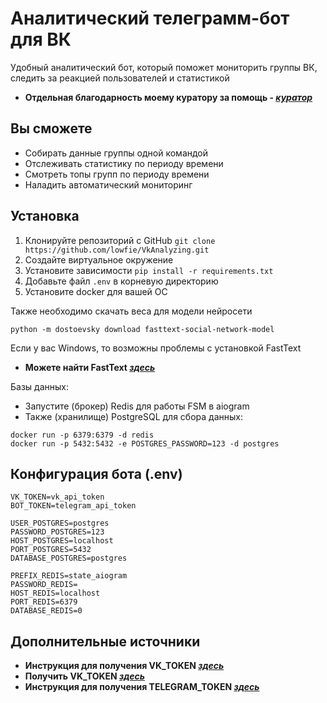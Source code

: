 # Аналитический телеграмм-бот для ВК

Удобный аналитический бот, который поможет мониторить группы ВК, следить за реакцией пользователей и статистикой

- **Отдельная благодарность моему куратору за помощь - [*куратор*](https://github.com/n05tr0m0)**

## Вы сможете
- Собирать данные группы одной командой 
- Отслеживать статистику по периоду времени
- Смотреть топы групп по периоду времени
- Наладить автоматический мониторинг

## Установка
1. Клонируйте репозиторий с GitHub `git clone https://github.com/lowfie/VkAnalyzing.git`
2. Создайте виртуальное окружение
3. Установите зависимости `pip install -r requirements.txt`
4. Добавьте файл `.env` в корневую директорию
5. Установите docker для вашей ОС

Также необходимо скачать веса для модели нейросети
```
python -m dostoevsky download fasttext-social-network-model
```
Если у вас Windows, то возможны проблемы с установкой FastText 
- **Можете найти FastText [*здесь*](https://www.lfd.uci.edu/~gohlke/pythonlibs/)**

Базы данных:
- Запустите (брокер) Redis для работы FSM в aiogram
- Также (хранилище) PostgreSQL для сбора данных:
```
docker run -p 6379:6379 -d redis
docker run -p 5432:5432 -e POSTGRES_PASSWORD=123 -d postgres
```

## Конфигурация бота (.env)
```
VK_TOKEN=vk_api_token
BOT_TOKEN=telegram_api_token

USER_POSTGRES=postgres
PASSWORD_POSTGRES=123
HOST_POSTGRES=localhost
PORT_POSTGRES=5432
DATABASE_POSTGRES=postgres

PREFIX_REDIS=state_aiogram
PASSWORD_REDIS=
HOST_REDIS=localhost
PORT_REDIS=6379
DATABASE_REDIS=0
```

## Дополнительные источники
- **Инструкция для получения VK_TOKEN [*здесь*](https://dvmn.org/encyclopedia/qna/63/kak-poluchit-token-polzovatelja-dlja-vkontakte/)**
- **Получить VK_TOKEN [*здесь*](https://dev.vk.com/)**
- **Инструкция для получения TELEGRAM_TOKEN [*здесь*](https://web7.pro/kak-poluchit-token-bota-telegram-api/)**

